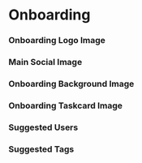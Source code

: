 # Onboarding

### Onboarding Logo Image

### Main Social Image

### Onboarding Background Image

### Onboarding Taskcard Image

### Suggested Users

### Suggested Tags

